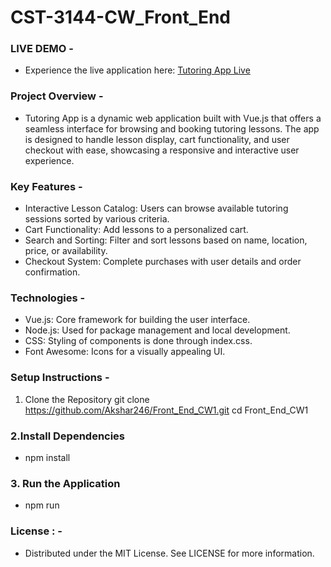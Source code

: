 # CST-3144-CW_Front_End

### LIVE DEMO -
- Experience the live application here: [Tutoring App Live](https://akshar246.github.io/CST-3144-CW_Front_End/)

  
### Project Overview -
- Tutoring App is a dynamic web application built with Vue.js that offers a seamless interface for browsing and booking tutoring lessons. The app is designed to handle lesson display, cart
  functionality, and user checkout with ease, showcasing a responsive and interactive user experience.

### Key Features -
- Interactive Lesson Catalog:  Users can browse available tutoring sessions sorted by various criteria.
- Cart Functionality: Add lessons to a personalized cart.
- Search and Sorting: Filter and sort lessons based on name, location, price, or availability.
- Checkout System: Complete purchases with user details and order confirmation.

### Technologies - 
- Vue.js: Core framework for building the user interface.
- Node.js: Used for package management and local development.
- CSS: Styling of components is done through index.css.
- Font Awesome: Icons for a visually appealing UI.

### Setup Instructions -
1. Clone the Repository
git clone https://github.com/Akshar246/Front_End_CW1.git
cd Front_End_CW1

### 2.Install Dependencies
- npm install

### 3. Run the Application
- npm run 

### License : -
- Distributed under the MIT License. See LICENSE for more information.
